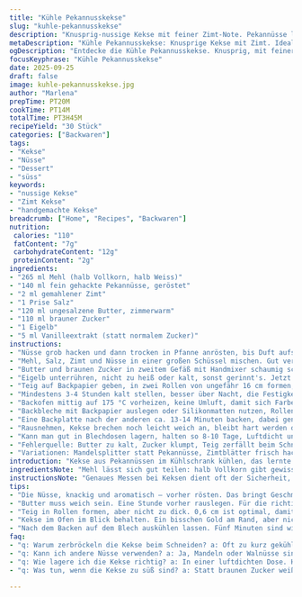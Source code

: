 ```yaml
---
title: "Kühle Pekannusskekse"
slug: "kuhle-pekannusskekse"
description: "Knusprig-nussige Kekse mit feiner Zimt-Note. Pekannüsse leicht geröstet, feiner Zucker, Butter zum Cremigschlagen und ein Eigelb für Bindung. Teig fest kühlen, macht Schnitt sauber, Backzeit mit Blick auf Farbe anpassen. Statt gewöhnlicher Mehl verwenden, habe ich oft halb Vollkorn genommen, bringt mehr Biss. Eignet sich auch mit gehackten Mandeln oder Walnüssen, für Abwechslung. Besonderheit: brauner Zucker ersetzt, gibt Caramelaroma. Kleinere Schwankungen bei Backzeit, je Ofen, spannend auf die ersten goldenen Ränder achten. Kühldauer verlängert auf ca. 4 Std. bei recht warmer Küche, sonst brechen sie beim Schneiden."
metaDescription: "Kühle Pekannusskekse: Knusprige Kekse mit Zimt. Ideal für jede Kaffeepause oder Anlass. Zarte Textur, nussiger Geschmack."
ogDescription: "Entdecke die Kühle Pekannusskekse. Knusprig, mit feiner Zimt-Note. Perfekt für Dessertliebhaber und Kaffeepausen."
focusKeyphrase: "Kühle Pekannusskekse"
date: 2025-09-25
draft: false
image: kuhle-pekannusskekse.jpg
author: "Marlena"
prepTime: PT20M
cookTime: PT14M
totalTime: PT3H45M
recipeYield: "30 Stück"
categories: ["Backwaren"]
tags:
- "Kekse"
- "Nüsse"
- "Dessert"
- "süss"
keywords:
- "nussige Kekse"
- "Zimt Kekse"
- "handgemachte Kekse"
breadcrumb: ["Home", "Recipes", "Backwaren"]
nutrition: 
 calories: "110"
 fatContent: "7g"
 carbohydrateContent: "12g"
 proteinContent: "2g"
ingredients:
- "265 ml Mehl (halb Vollkorn, halb Weiss)"
- "140 ml fein gehackte Pekannüsse, geröstet"
- "2 ml gemahlener Zimt"
- "1 Prise Salz"
- "120 ml ungesalzene Butter, zimmerwarm"
- "110 ml brauner Zucker"
- "1 Eigelb"
- "5 ml Vanilleextrakt (statt normalem Zucker)"
instructions:
- "Nüsse grob hacken und dann trocken in Pfanne anrösten, bis Duft aufsteigt, abkühlen lassen. Fine nach Gefühl mahlen, nicht zu fein, Biss wichtig."
- "Mehl, Salz, Zimt und Nüsse in einer großen Schüssel mischen. Gut vermengen, man sollte keine Klümpchen sehen."
- "Butter und braunen Zucker in zweitem Gefäß mit Handmixer schaumig schlagen, etwa 3-4 Minuten, bis Masse hell und luftig ist. Vanilleextrakt dazu, kurz untermixen."
- "Eigelb unterrühren, nicht zu heiß oder kalt, sonst gerinnt's. Jetzt die Mehl-Mischung langsam zugeben, mit Holzlöffel oder Spatel vorsichtig unterheben, nicht zu lang kneten, sonst wird Teig zäh."
- "Teig auf Backpapier geben, in zwei Rollen von ungefähr 16 cm formen, pressen, feste aber nicht knusprig, kann leicht glänzen, dann mit Papier einwickeln, Enden drehen wie Bonbon, verschließen."
- "Mindestens 3-4 Stunden kalt stellen, besser über Nacht, die Festigkeit entscheidet über saubere Scheiben, bei zu kurzem Kühlen kommt die Masse rausgedrückt oder zerfleddert beim Schneiden."
- "Backofen mittig auf 175 °C vorheizen, keine Umluft, damit sich Farbe gleichmäßig entwickelt."
- "Backbleche mit Backpapier auslegen oder Silikonmatten nutzen, Rollen abrollen, dünn ca. 0,6 cm schneiden, mit Abstand legen, Kekse gehen kaum auseinander, braucht auch Platz für die Hitze rundherum."
- "Eine Backplatte nach der anderen ca. 13-14 Minuten backen, dabei genau auf Farbe achten, zarte goldene Ränder und minimal dunklere Spitzen an den Nüssen zeigen Hitze und fertig."
- "Rausnehmen, Kekse brechen noch leicht weich an, bleibt hart werden dauert länger. 5 Minuten auf Blech auskühlen lassen, dann auf Rost legen, sonst werden untere Stellen feucht und pampig."
- "Kann man gut in Blechdosen lagern, halten so 8-10 Tage, Luftdicht unbedingt."
- "Fehlerquelle: Butter zu kalt, Zucker klumpt, Teig zerfällt beim Schneiden. Tipp: Butter immer weich, Zimmertemperatur mindestens 1 Stunde vorher. Zimt nicht mehr als 2 ml, sonst wird unruhig."
- "Variationen: Mandelsplitter statt Pekannüsse, Zimtblätter frisch hacken für aromatischen Twist, Vanillepaste statt Extrakt. Brauner Zucker gibt mehr Tiefe als weißer, schmeckt ursprünglicher."
introduction: "Kekse aus Pekannüssen im Kühlschrank kühlen, das lernte ich, nachdem ich verzweifelt schiefe Brösel im Backofen hatte. Der Trick: Teig fest machen, ohne ihn steinhart zu frieren, damit Schneiden klappt. Zimt dazu, ergibt einen Duft, der schon beim Schneiden die Küche erfüllt. Butter schaumig schlagen, nicht einfach reinklatschen. Eigelb gibt Bindung, kein ganzes Ei sonst werden sie zu fettig und fallen auseinander. Abgesehen vom klassischen Rezept habe ich öfter mit braunem Zucker experimentiert, verblüffend süß und karamellig. Am Ende echte Handarbeit, Timing oft nach Nase und Gefühl und weniger Uhr. Der Backofen hat auch Eigenleben; kleine Schwankungen mit Humor nehmen."
ingredientsNote: "Mehl lässt sich gut teilen: halb Vollkorn gibt gewisse Körnigkeit, aber keine Härte. Pekannüsse vorher anrösten bringt Aroma, aber nicht zu dunkel, sonst bitter. Wer keine Pekannüsse findet: Mandeln, Walnüsse oder Haselnüsse eignen sich ebenso. Zimt sparsam dosieren, sonst überdeckt er die Nussnote. Butter weich, aber nicht flüssig, dafür vorher mindestens 1 Stunde rauslegen. Brauner Zucker bringt Aroma und Feuchte; weißen Zucker kann man nehmen, Kekse werden dann trockener und süßer. Vanilleextrakt verleiht Dimension, kann aber auch durch Orange- oder Lemonzeste ersetzt werden für frische."
instructionsNote: "Genaues Messen bei Keksen dient oft der Sicherheit, aber Fingerspitzengefühl hilft mehr. Beim Mischen: Butter und Zucker lange schlagen, sonst kleben die Kekse zu sehr und Textur leidet. Danach nur so viel Mehl wie nötig untermengen; zu viel Kneten macht harte Kekse. Rollen formen nicht zu dick, sonst backen sie ungleichmäßig. Der Kühlschrank ist dein bester Freund, kühlen mindestens 3-4 Stunden, im Sommer eher länger. Schneiden am besten mit sehr scharfem Messer, sonst zerbröckelt der Teig. Beim Backen gilt Farbe beobachten: zu hell bedeutet zu weich, zu dunkel bitter. Auskühlen lassen nicht stören, sonst werden sie matschig. Lagerung in Kühldose oder Keksdose hält Textur lange frisch."
tips:
- "Die Nüsse, knackig und aromatisch – vorher rösten. Das bringt Geschmack. Nicht zu dunkel, sonst wird bitter. Würde einen halben Teelöffel Zimt anpassen, eher weniger. Zimt hat Power."
- "Butter muss weich sein. Eine Stunde vorher rauslegen. Für die richtige Konsistenz, besonders wichtig beim Schlagen. Kommt eine schöne, luftig-dicke Masse raus. Perfekt für den Teig."
- "Teig in Rollen formen, aber nicht zu dick. 0,6 cm ist optimal, damit sie gleichmäßig backen. Nach dem Kühlen unbedingt mit scharfem Messer schneiden, sonst wird’s krümelig."
- "Kekse im Ofen im Blick behalten. Ein bisschen Gold am Rand, aber nicht zu dunkel. 13-14 Minuten passen gut. Bei dir im Ofen könnte es variieren. Achtung auf die Nüsse."
- "Nach dem Backen auf dem Blech auskühlen lassen. Fünf Minuten sind wichtig, damit sie fester werden. Danach, auf einem Gitter auskühlen. Feuchtigkeit unter den Keksen ist schädlich."
faq:
- "q: Warum zerbröckeln die Kekse beim Schneiden? a: Oft zu kurz gekühlt. Der Teig muss fest sein. Kühldauer anpassen. Wenn's warm ist, auch mal länger kühlen."
- "q: Kann ich andere Nüsse verwenden? a: Ja, Mandeln oder Walnüsse sind gute Alternativen. Achte darauf, sie passend zu rösten, um Aromaintensität zu halten."
- "q: Wie lagere ich die Kekse richtig? a: In einer luftdichten Dose. Hält 8-10 Tage. Oder in einer Metallbox, die bietet auch Schutz. Vor Feuchtigkeit aufpassen."
- "q: Was tun, wenn die Kekse zu süß sind? a: Statt braunen Zucker weißen nehmen. Aber, dann möglichst die Zuckermenge reduzieren. Mehr nussigen Geschmack erzielen."

---
```

